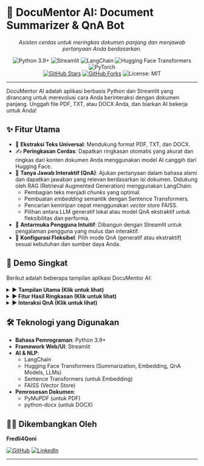 # 🤖 DocuMentor AI: Document Summarizer & QnA Bot

<p align="center">
  <em>Asisten cerdas untuk meringkas dokumen panjang dan menjawab pertanyaan Anda berdasarkan.</em>
</p>

<p align="center">
  <!-- Badge Teknologi -->
  <img src="https://img.shields.io/badge/Python-3.9%2B-blue?style=for-the-badge&logo=python&logoColor=white" alt="Python 3.9+"/>
  <img src="https://img.shields.io/badge/Streamlit-App-FF4B4B?style=for-the-badge&logo=Streamlit&logoColor=white" alt="Streamlit"/>
  <img src="https://img.shields.io/badge/LangChain-AI%20Framework-F7902D?style=for-the-badge" alt="LangChain"/> 
  <img src="https://img.shields.io/badge/🤗%20Hugging%20Face-Transformers-yellow?style=for-the-badge&logo=huggingface&logoColor=white" alt="Hugging Face Transformers"/>
  <img src="https://img.shields.io/badge/PyTorch-%23EE4C2C.svg?&style=for-the-badge&logo=PyTorch&logoColor=white" alt="PyTorch"/>
  <br/>
  <a href="https://github.com/fredli4qooni/DocuMentor-AI-Document-Summarizer-QnA-/stargazers"><img src="https://img.shields.io/github/stars/fredli4qooni/DocuMentor-AI-Document-Summarizer-QnA-?style=social" alt="GitHub Stars"/></a>
  <a href="https://github.com/fredli4qooni/DocuMentor-AI-Document-Summarizer-QnA-/network/members"><img src="https://img.shields.io/github/forks/fredli4qooni/DocuMentor-AI-Document-Summarizer-QnA-?style=social" alt="GitHub Forks"/></a>
  <img src="https://img.shields.io/badge/License-MIT-green.svg?style=for-the-badge" alt="License: MIT"/> 
</p>

---

DocuMentor AI adalah aplikasi berbasis Python dan Streamlit yang dirancang untuk merevolusi cara Anda berinteraksi dengan dokumen panjang. Unggah file PDF, TXT, atau DOCX Anda, dan biarkan AI bekerja untuk Anda!

## ✨ Fitur Utama

- 📄 **Ekstraksi Teks Universal**: Mendukung format PDF, TXT, dan DOCX.
- ✍️ **Peringkasan Cerdas**: Dapatkan ringkasan otomatis yang akurat dan ringkas dari konten dokumen Anda menggunakan model AI canggih dari Hugging Face.
- 💬 **Tanya Jawab Interaktif (QnA)**: Ajukan pertanyaan dalam bahasa alami dan dapatkan jawaban yang relevan berdasarkan isi dokumen. Didukung oleh RAG (Retrieval Augmented Generation) menggunakan LangChain:
  - Pembagian teks menjadi _chunks_ yang optimal.
  - Pembuatan _embedding_ semantik dengan Sentence Transformers.
  - Pencarian kemiripan cepat menggunakan _vector store_ FAISS.
  - Pilihan antara LLM generatif lokal atau model QnA ekstraktif untuk fleksibilitas dan performa.
- 🎨 **Antarmuka Pengguna Intuitif**: Dibangun dengan Streamlit untuk pengalaman pengguna yang mulus dan interaktif.
- 🔧 **Konfigurasi Fleksibel**: Pilih mode QnA (generatif atau ekstraktif) sesuai kebutuhan dan sumber daya Anda.

## 🚀 Demo Singkat

Berikut adalah beberapa tampilan aplikasi DocuMentor AI:

<details>
<summary><strong>▶️ Tampilan Utama (Klik untuk lihat)</strong></summary>
<p align="center">
  <img src="docs/images/tampilan1.png.png" alt="Tampilan Utama DocuMentor AI" width="700"/>
  <em>Tampilan antarmuka utama dengan opsi unggah dokumen di sidebar.</em>
</p>
</details>

<details>
<summary><strong>▶️ Fitur Hasil Ringkasan (Klik untuk lihat)</strong></summary>
<p align="center">
  <img src="docs/images/fitur_summary.png.png" alt="Contoh Ringkasan" width="700"/>
  <em>Contoh ringkasan yang dihasilkan dari sebuah dokumen.</em>
</p>
</details>

<details>
<summary><strong>▶️ Interaksi QnA (Klik untuk lihat)</strong></summary>
<p align="center">
  <img src="docs/images/fitur_qna.png.png" alt="Contoh QnA" width="700"/>
  <em>Pengguna bertanya dan mendapatkan jawaban berdasarkan konten dokumen.</em>
</p>
</details>

## 🛠️ Teknologi yang Digunakan

- **Bahasa Pemrograman**: Python 3.9+
- **Framework Web/UI**: Streamlit
- **AI & NLP**:
  - LangChain
  - Hugging Face Transformers (Summarization, Embedding, QnA Models, LLMs)
  - Sentence Transformers (untuk Embedding)
  - FAISS (Vector Store)
- **Pemrosesan Dokumen**:
  - PyMuPDF (untuk PDF)
  - python-docx (untuk DOCX)

## 🧑‍💻 Dikembangkan Oleh

**Fredli4Qoni**

[![GitHub](https://img.shields.io/badge/GitHub-fredli4qoni-blue?style=flat-square&logo=github)](https://github.com/fredli4qooni)
[![LinkedIn](https://img.shields.io/badge/LinkedIn-Fredli%20Agusta%20Qoni-blue?style=flat-square&logo=linkedin)](https://www.linkedin.com/in/fredli-fourqoni/)

---
